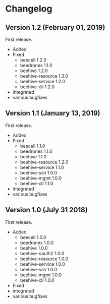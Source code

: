 # Changelog

## Version 1.2 (February 01, 2019)

First release.

* Added
* Fixed
  * beecell 1.2.0
  * beedrones 1.1.0
  * beehive 1.2.0
  * beehive-resource 1.3.0
  * beehive-service 1.2.0
  * beehive-cli 1.2.0 
* integrated
* various bugfixes

## Version 1.1 (January 13, 2019)

First release.

* Added
* Fixed
  * beecell 1.1.0
  * beedrones 1.1.0
  * beehive 1.1.0
  * beehive-resource 1.2.0
  * beehive-service 1.1.0
  * beehive-ssh 1.0.0
  * beehive-mgmt 1.0.0
  * beehive-cli 1.1.0 
* integrated
* various bugfixes

## Version 1.0 (July 31 2018)

First release.

* Added
  * beecell 1.0.0
  * beedrones 1.0.0
  * beehive 1.0.0
  * beehive-oauth2 1.0.0
  * beehive-resource 1.0.0
  * beehive-service 1.0.0
  * beehive-ssh 1.0.0
  * beehive-mgmt 1.0.0
  * beehive-cli 1.0.0  
* Fixed
* integrated
* various bugfixes
